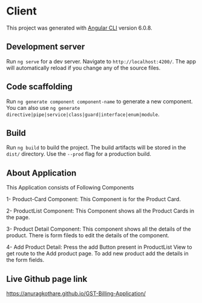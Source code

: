 # Client

This project was generated with [Angular CLI](https://github.com/angular/angular-cli) version 6.0.8.

## Development server

Run `ng serve` for a dev server. Navigate to `http://localhost:4200/`. The app will automatically reload if you change any of the source files.

## Code scaffolding

Run `ng generate component component-name` to generate a new component. You can also use `ng generate directive|pipe|service|class|guard|interface|enum|module`.

## Build

Run `ng build` to build the project. The build artifacts will be stored in the `dist/` directory. Use the `--prod` flag for a production build.

## About Application

This Application consists of Following Components

1- Product-Card Component:
  This Component is for the Product Card.

2- ProductList Component:
  This Component shows all the Product Cards in the page.

3- Product Detail Component:
  This component shows all the details of the product.
  There is form fileds to edit the details of the component.

4- Add Product Detail:
    Press the add Button present in ProductList View  to get  route to the Add product page.
    To add new product add the details in the form fields. 


## Live Github page link

https://anuragkothare.github.io/GST-Billing-Application/

